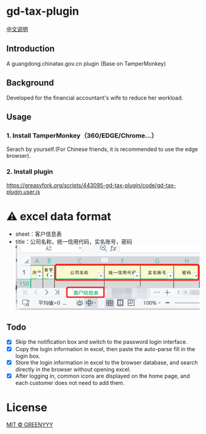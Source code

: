 # gd-tax-plugin
[中文说明](README.md)

## Introduction
A guangdong.chinatax.gov.cn plugin (Base on TamperMonkey)

## Background
Developed for the financial accountant's wife to reduce her workload.

## Usage
### 1. Install TamperMonkey（360/EDGE/Chrome...）
Serach by yourself.(For Chinese friends, it is recommended to use the edge browser).

### 2. Install plugin
https://greasyfork.org/scripts/443095-gd-tax-plugin/code/gd-tax-plugin.user.js

# :warning: excel data format
- sheet：客户信息表
- title：公司名称，统一信用代码，实名账号，密码
![excel data format](./sample.png)

## Todo
- [X] Skip the notification box and switch to the password login interface.
- [X] Copy the login information in excel, then paste the auto-parse fill in the login box.
- [X] Store the login information in excel to the browser database, and search directly in the browser without opening excel.
- [X] After logging in, common icons are displayed on the home page, and each customer does not need to add them.

# License
[MIT © GREENYYY](./LICENSE)